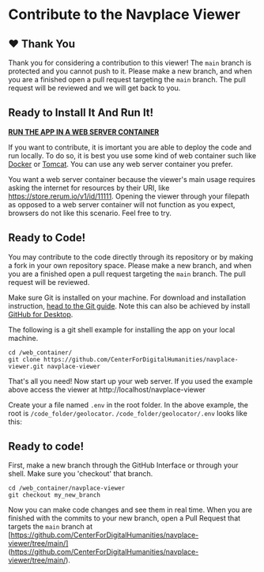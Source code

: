 # Contribute to the Navplace Viewer

## ❤️ Thank You
Thank you for considering a contribution to this viewer!  The `main` branch is protected and you cannot push to it.  Please make a new branch, and when you are a finished open a pull request targeting the `main` branch.  The pull request will be reviewed and we will get back to you.

## Ready to Install It And Run It!

<b><u>RUN THE APP IN A WEB SERVER CONTAINER</u></b>

If you want to contribute, it is imortant you are able to deploy the code and run locally.  To do so, it is best you use some kind of web container such like [Docker](https://docs.docker.com/get-started/) or [Tomcat](https://tomcat.apache.org/).  You can use any web server container you prefer.  

You want a web server container because the viewer's main usage requires asking the internet for resources by their URI, like https://store.rerum.io/v1/id/11111.  Opening the viewer through your filepath as opposed to a web server container will not function as you expect, browsers do not like this scenario.  Feel free to try.

## Ready to Code!

You may contribute to the code directly through its repository or by making a fork in your own repository space. Please make a new branch, and when you are a finished open a pull request targeting the `main` branch.  The pull request will be reviewed.

Make sure Git is installed on your machine.  For download and installation instruction, [head to the Git guide](https://git-scm.com/downloads).  Note this can also be achieved by install [GitHub for Desktop](https://desktop.github.com/).  

The following is a git shell example for installing the app on your local machine.

```
cd /web_container/
git clone https://github.com/CenterForDigitalHumanities/navplace-viewer.git navplace-viewer
```

That's all you need!  Now start up your web server.  If you used the example above access the viewer at http://localhost/navplace-viewer  

Create your a file named `.env` in the root folder.  In the above example, the root is `/code_folder/geolocator`.  `/code_folder/geolocator/.env` looks like this:

## Ready to code!

First, make a new branch through the GitHub Interface or through your shell.  Make sure you 'checkout' that branch.

```
cd /web_container/navplace-viewer
git checkout my_new_branch
```

Now you can make code changes and see them in real time.  When you are finished with the commits to your new branch, open a Pull Request that targets the `main` branch at [https://github.com/CenterForDigitalHumanities/navplace-viewer/tree/main/] (https://github.com/CenterForDigitalHumanities/navplace-viewer/tree/main/).



